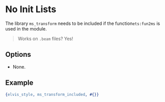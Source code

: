 
# No Init Lists

The library `ms_transform` needs to be included if the function`ets:fun2ms` is used in the module.

> Works on `.beam` files? Yes!

## Options

- None.

## Example

```erlang
{elvis_style, ms_transform_included, #{}}
```
